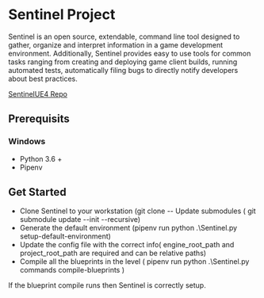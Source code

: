 # Sentinel Project # 
Sentinel is an open source, extendable, command line tool designed to gather, organize and interpret information in a game development environment.  Additionally, Sentinel provides easy to use tools for common tasks ranging from creating and deploying game client builds, running automated tests, automatically filing bugs to directly notify developers about best practices.

[SentinelUE4 Repo](https://github.com/BusMoneyGames/SentinelUE4)

## Prerequisits ##
### Windows ###
- Python 3.6 + 
- Pipenv

## Get Started ##
- Clone Sentinel to your workstation (git clone 
-- Update submodules ( git submodule update --init --recursive)
- Generate the default environment (pipenv run python .\Sentinel.py setup-default-environment)
- Update the config file with the correct info( engine_root_path and project_root_path are required and can be relative paths)
- Compile all the blueprints in the level ( pipenv run python .\Sentinel.py commands compile-blueprints )

If the blueprint compile runs then Sentinel is correctly setup.
